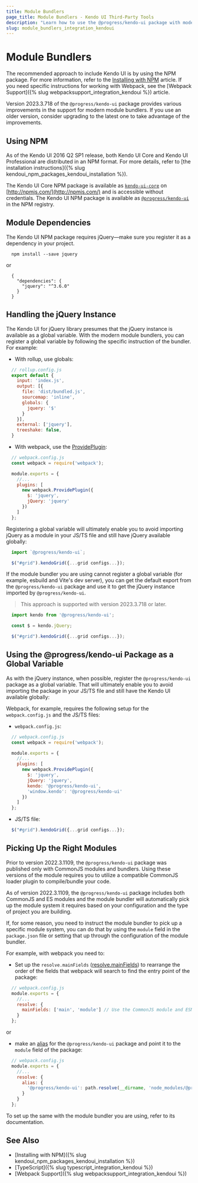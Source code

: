 ```yaml
---
title: Module Bundlers
page_title: Module Bundlers - Kendo UI Third-Party Tools
description: "Learn how to use the @progress/kendo-ui package with modern module bundlers like webpack, rollup, esbuild, and Vite's dev server)."
slug: module_bundlers_integration_kendoui
---
```


# Module Bundlers

The recommended approach to include Kendo UI is by using the NPM package. For more information, refer to the [Installing with NPM](/intro/installation/npm) article. If you need specific instructions for working with Webpack, see the [Webpack Support]({% slug webpacksupport_integration_kendoui %}) article.

Version 2023.3.718 of the `@progress/kendo-ui` package provides various improvements in the support for modern module bundlers. If you use an older version, consider upgrading to the latest one to take advantage of the improvements.

## Using NPM

As of the Kendo UI 2016 Q2 SP1 release, both Kendo UI Core and Kendo UI Professional are distributed in an NPM format. For more details, refer to [the installation instructions]({% slug kendoui_npm_packages_kendoui_installation %}).

The Kendo UI Core NPM package is available as [`kendo-ui-core`](https://www.npmjs.com/package/kendo-ui-core) on [http://npmjs.com/](http://npmjs.com/) and is accessible without credentials. 
The Kendo UI NPM package is available as [`@progress/kendo-ui`](https://www.npmjs.com/package/@progress/kendo-ui) in the NPM registry.

## Module Dependencies

The Kendo UI NPM package requires jQuery—make sure you register it as a dependency in your project. 

```
  npm install --save jquery
```

or

```
  {
    "dependencies": {
      "jquery": "^3.6.0"
    }
  }
``` 

## Handling the jQuery Instance

The Kendo UI for jQuery library presumes that the jQuery instance is available as a global variable. With the modern module bundlers, you can register a global variable by following the specific instruction of the bundler. For example:

* With rollup, use globals: 

```javascript
  // rollup.config.js
  export default {
    input: 'index.js',
    output: [{
      file: 'dist/bundled.js',
      sourcemap: 'inline',
      globals: {
        jquery: '$'
      }
    }],
    external: ['jquery'],
    treeshake: false,
  }
```

* With webpack, use the [ProvidePlugin](https://webpack.js.org/plugins/provide-plugin/):

```javascript
  // webpack.config.js
  const webpack = require('webpack');

  module.exports = {
    //...
    plugins: [
      new webpack.ProvidePlugin({
        $: 'jquery',
        jQuery: 'jquery'
      })
    ]
  };
```

Registering a global variable will ultimately enable you to avoid importing jQuery as a module in your JS/TS file and still have jQuery available globally: 

```javascript
  import `@progress/kendo-ui`;

  $("#grid").kendoGrid({...grid configs...});
```


If the module bundler you are using cannot register a global variable (for example, esbuild and Vite's dev server), you can get the default export from the `@progress/kendo-ui` package and use it to get the jQuery instance imported by `@progress/kendo-ui`.

> This approach is supported with version 2023.3.718 or later.

```javascript
  import kendo from '@progress/kendo-ui';

  const $ = kendo.jQuery;

  $("#grid").kendoGrid({...grid configs...});
```

## Using the @progress/kendo-ui Package as a Global Variable

As with the jQuery instance, when possible, register the `@progress/kendo-ui` package as a global variable. That will ultimately enable you to avoid importing the package in your JS/TS file and still have the Kendo UI available globally:

Webpack, for example, requires the following setup for the `webpack.config.js` and the JS/TS files:

* `webpack.config.js`:

```javascript
  // webpack.config.js
  const webpack = require('webpack');

  module.exports = {
    //...
    plugins: [
      new webpack.ProvidePlugin({
        $: 'jquery',
        jQuery: 'jquery',
        kendo: '@progress/kendo-ui',
        'window.kendo': '@progress/kendo-ui'
      })
    ]
  };
```

* JS/TS file: 

```javascript
  $("#grid").kendoGrid({...grid configs...});
```

## Picking Up the Right Modules

Prior to version 2022.3.1109, the `@progress/kendo-ui` package was published only with CommonJS modules and bundlers. Using these versions of the module requires you to utilize a compatible CommonJS loader plugin to compile/bundle your code. 

As of version 2022.3.1109, the `@progress/kendo-ui` package includes both CommonJS and ES modules and the module bundler will automatically pick up the module system it requires based on your configuration and the type of project you are building.

If, for some reason, you need to instruct the module bundler to pick up a specific module system, you can do that by using the `module` field in the `package.json` file or setting that up through the configuration of the module bundler.

For example, with webpack you need to:

* Set up the `resolve.mainFields` ([resolve.mainFields](https://webpack.js.org/configuration/resolve/#resolvemainfields)) to rearrange the order of the fields that webpack will search to find the entry point of the package:

```javascript
  // webpack.config.js
  module.exports = {
    //...
    resolve: {
      mainFields: ['main', 'module'] // Use the CommonJS module and ESM as a fallback.
    }
  };
```

or

* make an [alias](https://webpack.js.org/configuration/resolve/#resolvealias) for the `@progress/kendo-ui` package and point it to the `module` field of the package:

```javascript
  // webpack.config.js
  module.exports = {
    //...
    resolve: {
      alias: {
        '@progress/kendo-ui': path.resolve(__dirname, 'node_modules/@progress/kendo-ui/js/kendo.all.js') // Use the CommonJS module.
      }
    }
  };
```

To set up the same with the module bundler you are using, refer to its documentation.

## See Also

* [Installing with NPM]({% slug kendoui_npm_packages_kendoui_installation %})
* [TypeScript]({% slug typescript_integration_kendoui %})
* [Webpack Support]({% slug webpacksupport_integration_kendoui %})

